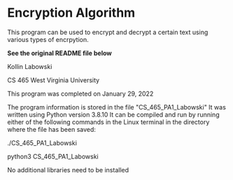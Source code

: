 # Encryption Algorithm

This program can be used to encrypt and decrypt a certain text using various types of encrpytion.

**See the original README file below**

Kollin Labowski

CS 465 West Virginia University

This program was completed on January 29, 2022

The program information is stored in the file "CS_465_PA1_Labowski"
It was written using Python version 3.8.10
It can be compiled and run by running either of the following commands in the Linux terminal in the directory where the file has been saved:

./CS_465_PA1_Labowski

python3 CS_465_PA1_Labowski

No additional libraries need to be installed
